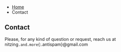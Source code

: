 <ul class="breadcrumb">
    <li><a href="">Home</a></li>
    <li>Contact</li>
</ul>

## Contact

Please, for any kind of question or request, reach us at nitzing`.and.more`{:.antispam}@gmail.com

